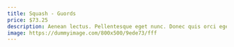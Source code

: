 ```yaml
---
title: Squash - Guords
price: $73.25
description: Aenean lectus. Pellentesque eget nunc. Donec quis orci eget orci vehicula condimentum.
image: https://dummyimage.com/800x500/9ede73/fff
---
```

